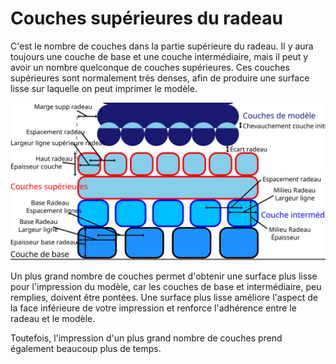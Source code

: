 Couches supérieures du radeau
===

C'est le nombre de couches dans la partie supérieure du radeau. Il y aura toujours une couche de base et une couche intermédiaire, mais il peut y avoir un nombre quelconque de couches supérieures. Ces couches supérieures sont normalement très denses, afin de produire une surface lisse sur laquelle on peut imprimer le modèle.

![Dimensions relatives au radeau](../images/raft_dimensions_fr.svg)

Un plus grand nombre de couches permet d'obtenir une surface plus lisse pour l'impression du modèle, car les couches de base et intermédiaire, peu remplies, doivent être pontées. Une surface plus lisse améliore l'aspect de la face inférieure de votre impression et renforce l'adhérence entre le radeau et le modèle.

Toutefois, l'impression d'un plus grand nombre de couches prend également beaucoup plus de temps.
